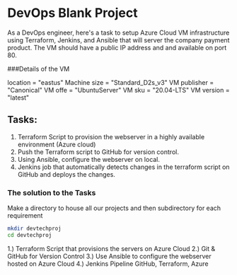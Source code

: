 # DevOps Blank Project

As a DevOps engineer, here's a task to setup Azure Cloud VM infrastructure using Terraform, Jenkins, and Ansible that will server the company payment product. The VM should have a public IP address and and available on port 80.

###Details of the VM

location               = "eastus"
Machine size           = "Standard_D2s_v3"
VM publisher           = "Canonical"
VM offe                = "UbuntuServer"
VM sku                 = "20.04-LTS"
VM version             = "latest"


## Tasks:

1. Terraform Script to provision the webserver in a highly available environment (Azure cloud)
2. Push the Terraform script to GitHub for version control.
3. Using Ansible, configure the webserver on local.
4. Jenkins job that automatically detects changes in the terraform script on GitHub and deploys the changes.


### The solution to the Tasks

Make a directory to house all our projects and then subdirectory for each requirement

```bash
mkdir devtechproj
cd devtechproj
```

1.) Terraform Script that provisions the servers on Azure Cloud
2.) Git & GitHub for Version Control 
3.) Use Ansible to configure the webserver hosted on Azure Cloud
4.) Jenkins Pipeline GitHub, Terraform, Azure 



